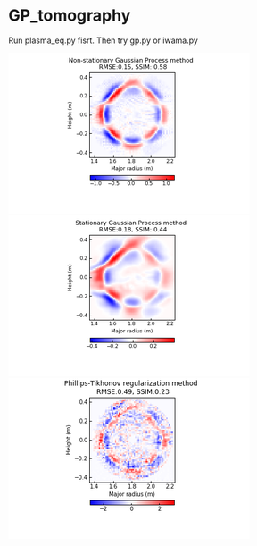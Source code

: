 # GP_tomography
Run plasma_eq.py fisrt. Then try gp.py or iwama.py

![](https://github.com/ebinan92/GP_tomography/blob/main/NS.png)
![](https://github.com/ebinan92/GP_tomography/blob/main/SE.png)
![](https://github.com/ebinan92/GP_tomography/blob/main/iwama.png)
